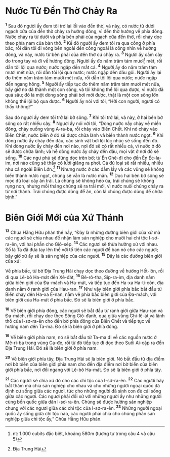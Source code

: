 # Nước Từ Ðền Thờ Chảy Ra
<sup><b>1</b></sup> Sau đó người ấy đem tôi trở lại lối vào đền thờ, và này, có nước từ dưới ngạch cửa của đền thờ chảy ra hướng đông, vì đền thờ hướng về phía đông. Nước chảy ra từ dưới và phía bên phải của ngạch cửa đền thờ, rồi chảy dọc theo phía nam của bàn thờ. <sup><b>2</b></sup> Kế đó người ấy đem tôi ra qua cổng ở phía bắc, rồi dẫn tôi đi vòng bên ngoài đến cổng ngoài là cổng nhìn về hướng đông, và này, nước từ bên phải của đền thờ cứ chảy ra. <sup><b>3</b></sup> Người ấy cầm cây đo trong tay và đi về hướng đông. Người ấy đo năm trăm tám mươi[^1-df4e9030-7cb5-4ccd-87d9-74786bfc6e6c] mét, rồi dẫn tôi lội qua nước; nước ngập đến mắt cá. <sup><b>4</b></sup> Người ấy đo năm trăm tám mươi mét nữa, rồi dẫn tôi lội qua nước; nước ngập đến đầu gối. Người ấy lại đo thêm năm trăm tám mươi mét nữa, rồi dẫn tôi lội qua nước; nước ngập đến ngang hông. <sup><b>5</b></sup> Người ấy tiếp tục đo thêm năm trăm tám mươi mét nữa, bấy giờ nó đã thành một con sông, và tôi không thể lội qua được, vì nước đã quá sâu; đó là một dòng sông phải bơi mới được, thật là một con sông lớn không thể lội bộ qua được. <sup><b>6</b></sup> Người ấy nói với tôi, “Hỡi con người, ngươi có thấy không?”

Sau đó người ấy đem tôi trở lại bờ sông. <sup><b>7</b></sup> Khi tôi trở lại, và này, ở hai bên bờ sông có rất nhiều cây. <sup><b>8</b></sup> Người ấy nói với tôi, “Dòng nước nầy chảy về miền đông, chảy xuống vùng A-ra-ba, rồi chảy vào Biển Chết. Khi nó chảy vào Biển Chết, nước biển ở đó sẽ được chữa lành và biến thành nước ngọt. <sup><b>9</b></sup> Khi dòng nước ấy chảy đến đâu, các sinh vật bơi lội lúc nhúc sẽ sống đến đó. Khi dòng nước ấy chảy đến nơi nào, nơi đó sẽ có rất nhiều cá, vì nước ở đó sẽ được chữa lành; và hễ dòng nước ấy chảy đến đâu, mọi vật ở nơi đó sẽ sống. <sup><b>10</b></sup> Các ngư phủ sẽ đứng dọc trên bờ; từ Ên Ghê-đi cho đến Ên Éc-la-im, nơi nào cũng sẽ thấy có lưới giăng ra phơi. Cá đủ loại sẽ rất nhiều, nhiều như cá ngoài Biển Lớn.[^2-df4e9030-7cb5-4ccd-87d9-74786bfc6e6c] <sup><b>11</b></sup> Nhưng nước ở các đầm lầy và các vũng sẽ không biến thành nước ngọt, chúng sẽ vẫn là nước mặn. <sup><b>12</b></sup> Dọc hai bên bờ sông sẽ mọc đủ loại cây ăn trái. Lá chúng sẽ không héo úa, trái chúng sẽ không rụng non, nhưng mỗi tháng chúng sẽ ra trái mới, vì nước nuôi chúng chảy ra từ nơi thánh. Trái chúng được dùng để ăn, còn lá chúng được dùng để chữa bịnh.”

# Biên Giới Mới của Xứ Thánh
<sup><b>13</b></sup> Chúa Hằng Hữu phán thế nầy, “Ðây là những đường biên giới của xứ mà các ngươi sẽ chia nhau để nhận làm sản nghiệp cho mười hai chi tộc I-sơ-ra-ên, với hai phần cho Giô-sép. <sup><b>14</b></sup> Các ngươi sẽ thừa hưởng xứ với nhau. Số là Ta đã đưa tay lên thề với tổ tiên các ngươi để ban nó cho các ngươi; bây giờ xứ ấy sẽ là sản nghiệp của các ngươi. <sup><b>15</b></sup> Ðây là các đường biên giới của xứ:

Về phía bắc, từ bờ Ðịa Trung Hải chạy dọc theo đường về hướng Hết-lôn, rồi đi qua Lê-bô Ha-mát đến Xê-đát, <sup><b>16</b></sup> Bê-rô-tha, Síp-ra-im, địa danh nằm giữa biên giới của Ða-mách và Ha-mát, và tiếp tục đến Ha-xa Ha-ti-côn, địa danh nằm ở ranh giới của Hau-ran. <sup><b>17</b></sup> Như vậy biên giới phía bắc bắt đầu từ Biển chạy đến Ha-xa Ê-nan, nằm về phía bắc biên giới của Ða-mách, với biên giới của Ha-mát ở phía bắc. Ðó sẽ là biên giới ở phía bắc.

<sup><b>18</b></sup> Về biên giới phía đông, các ngươi sẽ bắt đầu từ ranh giới giữa Hau-ran và Ða-mách, rồi chạy dọc theo Sông Giô-đanh, qua giữa vùng Ghi-lê-át và lãnh thổ của I-sơ-ra-ên cho đến bờ phía đông của Biển Chết và tiếp tục về hướng nam đến Ta-ma. Ðó sẽ là biên giới ở phía đông.

<sup><b>19</b></sup> Về biên giới phía nam, nó sẽ bắt đầu từ Ta-ma đi về các nguồn nước ở Mê-ri-ba trong vùng Ca-đe, rồi từ đó tiếp tục đi dọc theo Suối Ai-cập ra đến Ðịa Trung Hải. Ðó sẽ là biên giới ở phía nam.

<sup><b>20</b></sup> Về biên giới phía tây, Ðịa Trung Hải sẽ là biên giới. Nó bắt đầu từ địa điểm nơi bờ biển của biên giới phía nam cho đến địa điểm nơi bờ biển của biên giới phía bắc, nơi đối ngang với Lê-bô Ha-mát. Ðó sẽ là biên giới ở phía tây.

<sup><b>21</b></sup> Các ngươi sẽ chia xứ đó cho các chi tộc của I-sơ-ra-ên. <sup><b>22</b></sup> Các ngươi hãy bắt thăm mà chia sản nghiệp cho nhau và cho những người ngoại quốc đã định cư sống giữa các ngươi, tức cho những người đã sinh con đẻ cái sống giữa các ngươi. Các ngươi phải đối xử với những người ấy như những người cùng bổn quốc giữa dân I-sơ-ra-ên. Chúng sẽ được hưởng sản nghiệp chung với các ngươi giữa các chi tộc của I-sơ-ra-ên. <sup><b>23</b></sup> Những người ngoại quốc ấy sống giữa chi tộc nào, các ngươi phải chia cho chúng phần sản nghiệp giữa chi tộc ấy,” Chúa Hằng Hữu phán.

[^1-df4e9030-7cb5-4ccd-87d9-74786bfc6e6c]: nt: 1.000 cubits đặc biệt, khoảng 580m (tương tự trong câu 4 và câu 5)
[^2-df4e9030-7cb5-4ccd-87d9-74786bfc6e6c]: Ðịa Trung Hải